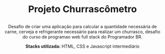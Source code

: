 <div style="text-align: center"> 

<div style="font-size:30px"><strong> Projeto Churrascômetro</strong></div><br>


Desafio de criar uma aplicação para calcular a quantidade necessária de carne, cerveja e refrigerante necessário para realizar um churrasco, desafio do curso de programao web full stack do Programador BR. 
<br>

**Stacks utilizada:** HTML, CSS e Javascript intermediário

</div>